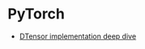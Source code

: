 # PyTorch

* [DTensor implementation deep dive](https://docs.google.com/document/d/1fCUhx-pm5BVk8DLvofP-zq_Zu67gZdF-SZ9l2Ogy1VY/mobilebasic)
